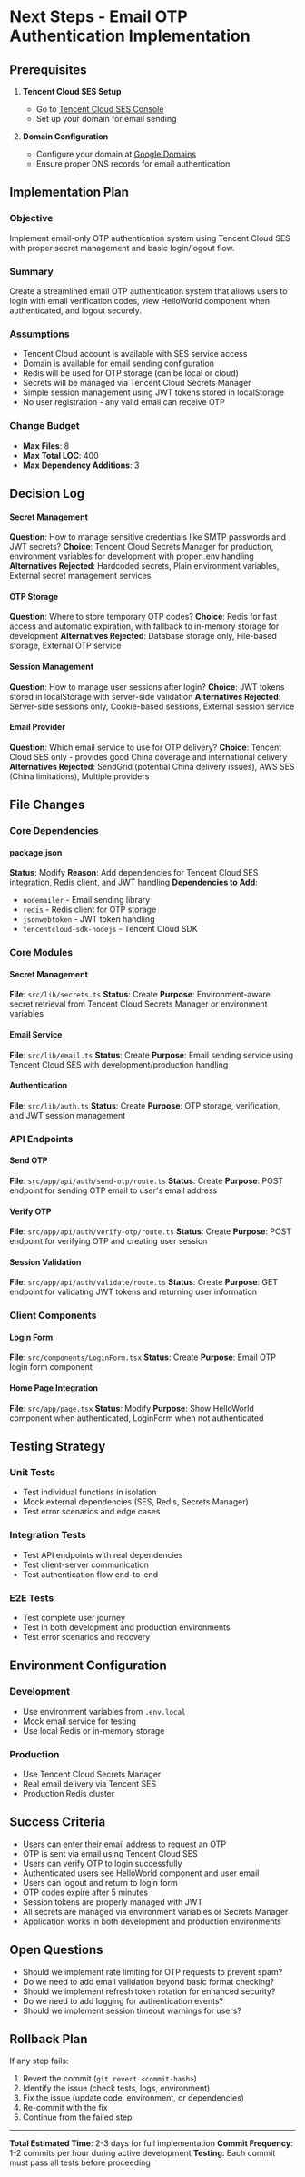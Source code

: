 # Next Steps - Email OTP Authentication Implementation

## Prerequisites

1. **Tencent Cloud SES Setup**
   - Go to [Tencent Cloud SES Console](https://console.tencentcloud.com/ses/domain)
   - Set up your domain for email sending

2. **Domain Configuration**
   - Configure your domain at [Google Domains](https://admin.google.com/u/1/ac/domains/manage)
   - Ensure proper DNS records for email authentication

## Implementation Plan

### Objective
Implement email-only OTP authentication system using Tencent Cloud SES with proper secret management and basic login/logout flow.

### Summary
Create a streamlined email OTP authentication system that allows users to login with email verification codes, view HelloWorld component when authenticated, and logout securely.

### Assumptions
- Tencent Cloud account is available with SES service access
- Domain is available for email sending configuration
- Redis will be used for OTP storage (can be local or cloud)
- Secrets will be managed via Tencent Cloud Secrets Manager
- Simple session management using JWT tokens stored in localStorage
- No user registration - any valid email can receive OTP

### Change Budget
- **Max Files**: 8
- **Max Total LOC**: 400
- **Max Dependency Additions**: 3

## Decision Log

#### Secret Management
**Question**: How to manage sensitive credentials like SMTP passwords and JWT secrets?
**Choice**: Tencent Cloud Secrets Manager for production, environment variables for development with proper .env handling
**Alternatives Rejected**: Hardcoded secrets, Plain environment variables, External secret management services

#### OTP Storage
**Question**: Where to store temporary OTP codes?
**Choice**: Redis for fast access and automatic expiration, with fallback to in-memory storage for development
**Alternatives Rejected**: Database storage only, File-based storage, External OTP service

#### Session Management
**Question**: How to manage user sessions after login?
**Choice**: JWT tokens stored in localStorage with server-side validation
**Alternatives Rejected**: Server-side sessions only, Cookie-based sessions, External session service

#### Email Provider
**Question**: Which email service to use for OTP delivery?
**Choice**: Tencent Cloud SES only - provides good China coverage and international delivery
**Alternatives Rejected**: SendGrid (potential China delivery issues), AWS SES (China limitations), Multiple providers

## File Changes

### Core Dependencies

#### package.json
**Status**: Modify
**Reason**: Add dependencies for Tencent Cloud SES integration, Redis client, and JWT handling
**Dependencies to Add**:
- `nodemailer` - Email sending library
- `redis` - Redis client for OTP storage
- `jsonwebtoken` - JWT token handling
- `tencentcloud-sdk-nodejs` - Tencent Cloud SDK

### Core Modules

#### Secret Management
**File**: `src/lib/secrets.ts`
**Status**: Create
**Purpose**: Environment-aware secret retrieval from Tencent Cloud Secrets Manager or environment variables

#### Email Service
**File**: `src/lib/email.ts`
**Status**: Create
**Purpose**: Email sending service using Tencent Cloud SES with development/production handling

#### Authentication
**File**: `src/lib/auth.ts`
**Status**: Create
**Purpose**: OTP storage, verification, and JWT session management

### API Endpoints

#### Send OTP
**File**: `src/app/api/auth/send-otp/route.ts`
**Status**: Create
**Purpose**: POST endpoint for sending OTP email to user's email address

#### Verify OTP
**File**: `src/app/api/auth/verify-otp/route.ts`
**Status**: Create
**Purpose**: POST endpoint for verifying OTP and creating user session

#### Session Validation
**File**: `src/app/api/auth/validate/route.ts`
**Status**: Create
**Purpose**: GET endpoint for validating JWT tokens and returning user information

### Client Components

#### Login Form
**File**: `src/components/LoginForm.tsx`
**Status**: Create
**Purpose**: Email OTP login form component

#### Home Page Integration
**File**: `src/app/page.tsx`
**Status**: Modify
**Purpose**: Show HelloWorld component when authenticated, LoginForm when not authenticated

## Testing Strategy

### Unit Tests
- Test individual functions in isolation
- Mock external dependencies (SES, Redis, Secrets Manager)
- Test error scenarios and edge cases

### Integration Tests
- Test API endpoints with real dependencies
- Test client-server communication
- Test authentication flow end-to-end

### E2E Tests
- Test complete user journey
- Test in both development and production environments
- Test error scenarios and recovery

## Environment Configuration

### Development
- Use environment variables from `.env.local`
- Mock email service for testing
- Use local Redis or in-memory storage

### Production
- Use Tencent Cloud Secrets Manager
- Real email delivery via Tencent SES
- Production Redis cluster

## Success Criteria

- Users can enter their email address to request an OTP
- OTP is sent via email using Tencent Cloud SES
- Users can verify OTP to login successfully
- Authenticated users see HelloWorld component and user email
- Users can logout and return to login form
- OTP codes expire after 5 minutes
- Session tokens are properly managed with JWT
- All secrets are managed via environment variables or Secrets Manager
- Application works in both development and production environments

## Open Questions

- Should we implement rate limiting for OTP requests to prevent spam?
- Do we need to add email validation beyond basic format checking?
- Should we implement refresh token rotation for enhanced security?
- Do we need to add logging for authentication events?
- Should we implement session timeout warnings for users?

## Rollback Plan

If any step fails:
1. Revert the commit (`git revert <commit-hash>`)
2. Identify the issue (check tests, logs, environment)
3. Fix the issue (update code, environment, or dependencies)
4. Re-commit with the fix
5. Continue from the failed step

---

**Total Estimated Time**: 2-3 days for full implementation
**Commit Frequency**: 1-2 commits per hour during active development
**Testing**: Each commit must pass all tests before proceeding